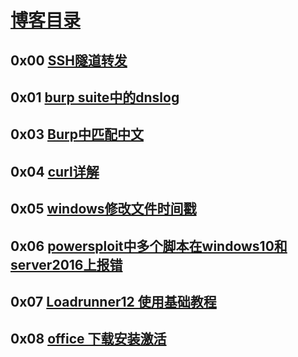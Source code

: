 # [博客目录](https://runshell.github.io)

## 0x00 [SSH隧道转发](https://runshell.github.io/docs/SSH%E9%9A%A7%E9%81%93%E8%BD%AC%E5%8F%91.html)

## 0x01 [burp suite中的dnslog](https://runshell.github.io/docs/burp%20suite%e4%b8%ad%e7%9a%84dnslog.html)

## 0x03 [Burp中匹配中文](https://runshell.github.io/docs/Burp%e4%b8%ad%e5%8c%b9%e9%85%8d%e4%b8%ad%e6%96%87.html)

## 0x04 [curl详解](https://runshell.github.io/docs/curl%e8%af%a6%e8%a7%a3.html)

## 0x05 [windows修改文件时间戳](https://runshell.github.io/docs/windows%e4%bf%ae%e6%94%b9%e6%96%87%e4%bb%b6%e6%97%b6%e9%97%b4%e6%88%b3.html)

## 0x06 [powersploit中多个脚本在windows10和server2016上报错](https://runshell.github.io/docs/powersploit%e4%b8%ad%e5%a4%9a%e4%b8%aa%e8%84%9a%e6%9c%ac%e5%9c%a8windows10%e5%92%8cserver2016%e4%b8%8a%e6%8a%a5%e9%94%99.html)

## 0x07 [Loadrunner12 使用基础教程](https://runshell.github.io/docs/Loadrunner12%20%E4%BD%BF%E7%94%A8%E5%9F%BA%E7%A1%80%E6%95%99%E7%A8%8B.html)

## 0x08 [office 下载安装激活](https://runshell.github.io/docs/office%20%e4%b8%8b%e8%bd%bd%e5%ae%89%e8%a3%85%e6%bf%80%e6%b4%bb.html)
